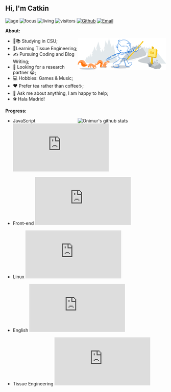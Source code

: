 ## Hi, I'm Catkin

![age](https://img.shields.io/badge/age-27-blue)
![focus](https://img.shields.io/badge/focus-graduation-brightgreen)
![living](https://img.shields.io/badge/living-changsha-3c9)
![visitors](https://windard-visitor-badge.glitch.me/badge?page_id=IamCatkin.github.profile)
[![Github](https://img.shields.io/badge/-Github-000?style=flat&logo=Github&logoColor=white)](https://github.com/IamCatkin)
[![Email](https://img.shields.io/badge/-Gmail-c14438?style=flat&logo=Gmail&logoColor=white)](mailto:i@catkin.moe)

**About:**

<img width="55%" align="right" alt="Github" src="https://raw.githubusercontent.com/IamCatkin/IamCatkin/master/img/git-header.svg" />

- 👦📚 Studying in CSU;
- 🌱Learning Tissue Engineering; 
- ✍️ Pursuing Coding  and Blog Writing;
- 🤔 Looking for a research partner 😭;
- 💻 Hobbies: Games & Music;
- ❤️ Prefer tea rather than coffee☕;
- 💬 Ask me about anything, I am happy to help;
- ⚽ Hala Madrid!

**Progress:** 

<a href="https://github.com/IamCatkin">
    <img width="55%" align="right" alt="Onimur's github stats" src="https://github-readme-stats.vercel.app/api?username=IamCatkin&show_icons=true" />
</a>

- JavaScript ![JavaScript learning progress](http://www.yarntomato.com/percentbarmaker/button.php?barPosition=5&leftFill=%2300FFFF "JavaScript learning progress")

- Front-end ![Front-end learning progress](http://www.yarntomato.com/percentbarmaker/button.php?barPosition=10&leftFill=%2300FFFF "Front-end learning progress")

- Linux ![Linux learning progress](http://www.yarntomato.com/percentbarmaker/button.php?barPosition=10&leftFill=%2300FFFF "Linux learning progress")

- English ![English learning progress](http://www.yarntomato.com/percentbarmaker/button.php?barPosition=30&leftFill=%2300FFFF "English learning progress")

- Tissue Engineering ![Tissue Engineering learning progress](http://www.yarntomato.com/percentbarmaker/button.php?barPosition=1&leftFill=%2300FFFF "Tissue Engineering learning progress")